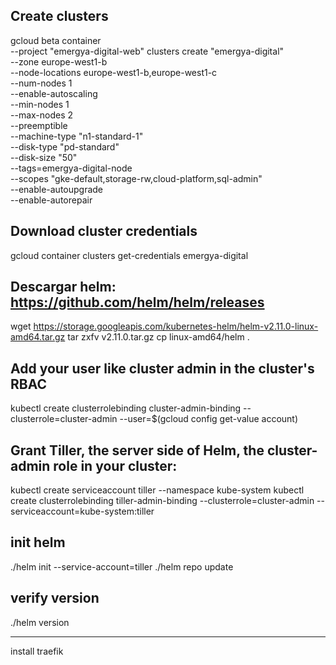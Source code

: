 ## Create clusters

gcloud beta container \
    --project "emergya-digital-web" clusters create "emergya-digital" \
    --zone europe-west1-b \
    --node-locations europe-west1-b,europe-west1-c \
    --num-nodes 1 \
    --enable-autoscaling \
    --min-nodes 1 \
    --max-nodes 2 \
    --preemptible \
    --machine-type "n1-standard-1" \
    --disk-type "pd-standard" \
    --disk-size "50" \
    --tags=emergya-digital-node \
    --scopes "gke-default,storage-rw,cloud-platform,sql-admin" \
    --enable-autoupgrade \
    --enable-autorepair



## Download cluster credentials

gcloud container clusters get-credentials emergya-digital

## Descargar helm: https://github.com/helm/helm/releases

wget https://storage.googleapis.com/kubernetes-helm/helm-v2.11.0-linux-amd64.tar.gz
tar zxfv v2.11.0.tar.gz
cp linux-amd64/helm .

## Add your user like cluster admin in the cluster's RBAC

kubectl create clusterrolebinding cluster-admin-binding --clusterrole=cluster-admin --user=$(gcloud config get-value account)

## Grant Tiller, the server side of Helm, the cluster-admin role in your cluster:

kubectl create serviceaccount tiller --namespace kube-system
kubectl create clusterrolebinding tiller-admin-binding --clusterrole=cluster-admin --serviceaccount=kube-system:tiller

## init helm

./helm init --service-account=tiller
./helm repo update

## verify version

./helm version

------------------------------------------------------------------------------------------------------------------

install traefik